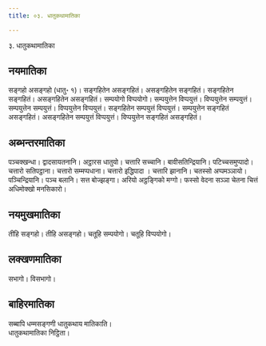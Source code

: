 ```yaml
---
title: ०३. धातुकथामातिका

---
```

३. धातुकथामातिका  


## नयमातिका

सङ्गहो असङ्गहो (धातु॰ १)। सङ्गहितेन असङ्गहितं। असङ्गहितेन सङ्गहितं। सङ्गहितेन सङ्गहितं। असङ्गहितेन असङ्गहितं। सम्पयोगो विप्पयोगो। सम्पयुत्तेन विप्पयुत्तं। विप्पयुत्तेन सम्पयुत्तं। सम्पयुत्तेन सम्पयुत्तं। विप्पयुत्तेन विप्पयुत्तं। सङ्गहितेन सम्पयुत्तं विप्पयुत्तं। सम्पयुत्तेन सङ्गहितं असङ्गहितं। असङ्गहितेन सम्पयुत्तं विप्पयुत्तं। विप्पयुत्तेन सङ्गहितं असङ्गहितं।  


## अब्भन्तरमातिका

पञ्‍चक्खन्धा। द्वादसायतनानि। अट्ठारस धातुयो। चत्तारि सच्‍चानि। बावीसतिन्द्रियानि। पटिच्‍चसमुप्पादो। चत्तारो सतिपट्ठाना। चत्तारो सम्मप्पधाना। चत्तारो इद्धिपादा । चत्तारि झानानि। चतस्सो अप्पमञ्‍ञायो। पञ्‍चिन्द्रियानि। पञ्‍च बलानि। सत्त बोज्झङ्गा। अरियो अट्ठङ्गिको मग्गो। फस्सो वेदना सञ्‍ञा चेतना चित्तं अधिमोक्खो मनसिकारो।  


## नयमुखमातिका

तीहि सङ्गहो। तीहि असङ्गहो। चतूहि सम्पयोगो। चतूहि विप्पयोगो।  


## लक्खणमातिका

सभागो। विसभागो।  


## बाहिरमातिका

सब्बापि धम्मसङ्गणी धातुकथाय मातिकाति।  
धातुकथामातिका निट्ठिता।  